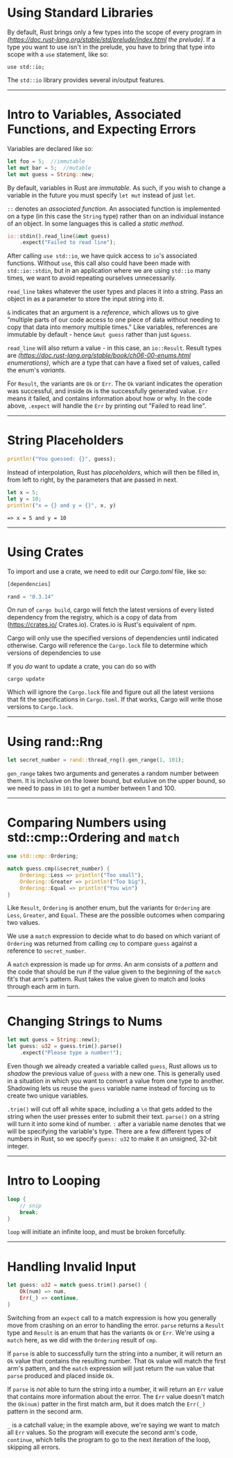 # Using Standard Libraries

By default, Rust brings only a few types into the scope of every program in _(https://doc.rust-lang.org/stable/std/prelude/index.html the prelude)_. If a type you want to use isn't in the prelude, you have to bring that type into scope with a `use` statement, like so:

`use std::io;`

The `std::io` library provides several in/output features.


---

# Intro to Variables, Associated Functions, and Expecting Errors

Variables are declared like so:

```rust
let foo = 5;  //immutable
let mut bar = 5;  //mutable
let mut guess = String::new;
```

By default, variables in Rust are _immutable_. As such, if you wish to change a variable in the future you must specify `let mut` instead of just `let`. 

`::` denotes an _associated function_. An associated function is implemented on a type (in this case the `String` type) rather than on an individual instance of an object. In some languages this is called a _static method_.

```rust
io::stdin().read_line(&mut guess)
    .expect("Failed to read line");
```

After calling `use std::io`, we have quick access to `io`'s associated functions. Without `use`, this call also could have been made with `std::io::stdin`, but in an application where we are using `std::io` many times, we want to avoid repeating ourselves unnecessarily.

`read_line` takes whatever the user types and places it into a string. Pass an object in as a parameter to store the input string into it.

`&` indicates that an argument is a _reference_, which allows us to give "multiple parts of our code access to one piece of data without needing to copy that data into memory multiple times." Like variables, references are immutable by default - hence `&mut guess` rather than just `&guess`.

`read_line` will also return a value - in this case, an `io::Result`. Result types are _(https://doc.rust-lang.org/stable/book/ch06-00-enums.html enumerations)_, which are a type that can have a fixed set of values, called the enum's _variants_.

For `Result`, the variants are `Ok` or `Err`. The `Ok` variant indicates the operation was successful, and inside `Ok` is the successfully generated value. `Err` means it failed, and contains information about how or why. In the code above, `.expect` will handle the `Err` by printing out "Failed to read line".

---

# String Placeholders

```rust
println!("You guessed: {}", guess);
```

Instead of interpolation, Rust has _placeholders_, which will then be filled in, from left to right, by the parameters that are passed in next.

```rust
let x = 5;
let y = 10;
println!("x = {} and y = {}", x, y)
```
`=> x = 5 and y = 10`

---

# Using Crates

To import and use a crate, we need to edit our _Cargo.toml_ file, like so:

```rust
[dependencies]

rand = "0.3.14"
```

On run of `cargo build`, cargo will fetch the latest versions of every listed dependency from the registry, which is a copy of data from (https://crates.io/ Crates.io). Crates.io is Rust's equivalent of npm.

Cargo will only use the specified versions of dependencies until indicated otherwise. Cargo will reference the `Cargo.lock` file to determine which versions of dependencies to use

If you _do_ want to update a crate, you can do so with

`cargo update`

Which will ignore the `Cargo.lock` file and figure out all the latest versions that fit the specifications in `Cargo.toml`. If that works, Cargo will write those versions to `Cargo.lock`.

---

# Using rand::Rng

```rust
let secret_number = rand::thread_rng().gen_range(1, 101);
```

`gen_range` takes two arguments and generates a random number between them. It is inclusive on the lower bound, but exlusive on the upper bound, so we need to pass in `101` to get a number between 1 and 100.

---

# Comparing Numbers using  std::cmp::Ordering and `match`

```rust
use std::cmp::Ordering;

match guess.cmp(&secret_number) {
    Ordering::Less => println!("Too small"),
    Ordering::Greater => println!("Too big"),
    Ordering::Equal => println!("You win")
}
```

Like `Result`, `Ordering` is another enum, but the variants for `Ordering` are `Less`, `Greater`, and `Equal`. These are the possible outcomes when comparing two values.

We use a `match` expression to decide what to do based on which variant of `Ordering` was returned from calling `cmp` to compare `guess` against a reference to `secret_number`. 

A `match` expression is made up for _arms_. An arm consists of a _pattern_ and the code that should be run if the value given to the beginning of the `match` fit's that arm's pattern. Rust takes the value given to match and looks through each arm in turn.

---

# Changing Strings to Nums

```rust
let mut guess = String::new();
let guess: u32 = guess.trim().parse()
    .expect("Please type a number!");
```

Even though we already created a variable called `guess`, Rust allows us to _shadow_ the previous value of `guess` with a new one. This is generally used in a situation in which you want to convert a value from one type to another. Shadowing lets us reuse the `guess` variable name instead of forcing us to create two unique variables.

`.trim()` will cut off all white space, including a `\n` that gets added to the string when the user presses enter to submit their text. `parse()` on a string will turn it into some kind of number. `:` after a variable name denotes that we will be specifying the variable's type. There are a few different types of numbers in Rust, so we specify `guess: u32` to make it an unsigned, 32-bit integer.

---

# Intro to Looping

```rust
loop {
    // snip
    break;
}
```

`loop` will initiate an infinite loop, and must be broken forcefully.

---

# Handling Invalid Input

```rust
let guess: u32 = match guess.trim().parse() {
    Ok(num) => num,
    Err(_) => continue,
}
```

Switching from an `expect` call to a match expression is how you generally move from crashing on an error to handling the error. `parse` returns a `Result` type and `Result` is an enum that has the variants `Ok` or `Err`. We're using a `match` here, as we did with the `Ordering` result of `cmp`.

If `parse` is able to successfully turn the string into a number, it will return an `Ok` value that contains the resulting number. That `Ok` value will match the first arm's pattern, and the `match` expression will just return the `num` value that `parse` produced and placed inside `Ok`.

If `parse` is _not_ able to turn the string into a number, it will return an `Err` value that contains more information about the error. The `Err` value doesn't match the `Ok(num)` patter in the first match arm, but it does match the `Err(_)` pattern in the second arm. 

`_` is a catchall value; in the example above, we're saying we want to match all `Err` values. So the program will execute the second arm's code, `continue`, which tells the program to go to the next iteration of the loop, skipping all errors.